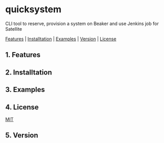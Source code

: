 # quicksystem
CLI tool to reserve, provision a system on Beaker and use Jenkins job for Satellite

[Features]() | [Installtation]() | [Examples]() | [Version]() | [License]()

## 1. Features

## 2. Installtation

## 3. Examples

## 4. License
[MIT](https://choosealicense.com/licenses/mit/)

## 5. Version
